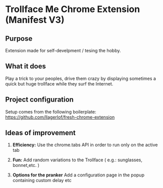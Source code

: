 # Trollface Me Chrome Extension (Manifest V3)

## Purpose

Extension made for self-develpment / tesing the hobby.

## What it does

Play a trick to your peoples, drive them crazy by displaying sometimes a quick but huge trollface while they surf the Internet.

## Project configuration

Setup comes from the following boilerplate:
https://github.com/llagerlof/fresh-chrome-extension

## Ideas of improvement

1.  **Efficiency:** Use the chrome.tabs API in order to run only on the active tab

2.  **Fun:** Add random variations to the Trollface ( e.g.: sunglasses, bonnet,etc. )

3.  **Options for the pranker** Add a configuration page in the popup containing custom delay etc